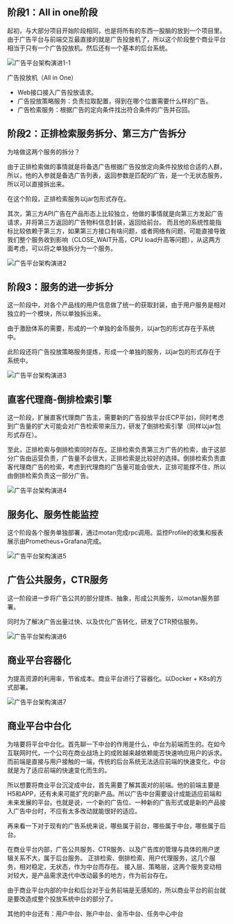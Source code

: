 ## 阶段1：All in one阶段

起初，与大部分项目开始阶段相同，也是将所有的东西一股脑的放到一个项目里。由于广告平台与前端交互最直接的就是广告投放机了，所以这个阶段整个商业平台相当于只有一个广告投放机。然后还有一个基本的后台系统。


![广告平台架构演进1-1](http://image.feathers.top/image/广告平台架构演进1-1.png)

广告投放机（All in One）

* Web接口接入广告投放请求。
* 广告投放策略服务：负责拉取配置，得到在哪个位置需要什么样的广告。
* 广告检索服务：根据广告的定向条件找出符合条件的广告并召回。

## 阶段2：正排检索服务拆分、第三方广告拆分

为啥做这两个服务的拆分？

由于正排检索做的事情就是将备选广告根据广告投放定向条件投放给合适的人群，所以，他的入参就是备选广告列表，返回参数是匹配的广告，是一个无状态服务，所以可以直接拆出来。

在这个阶段，正排检索服务以jar包形式存在。

其次，第三方API广告在产品形态上比较独立，他做的事情就是向第三方发起广告请求，并将第三方返回的广告物料信息封装，返回给前台。
而且他的系统性能指标比较依赖于第三方，如果第三方接口有啥问题，或者网络有问题，可能直接导致我们整个服务收到影响（CLOSE_WAIT升高，CPU load升高等问题），从这两方面考虑，可以将之单独拆分为一个服务。

![广告平台架构演进2](http://image.feathers.top/image/广告平台架构演进2.png)


## 阶段3：服务的进一步拆分

这一阶段中，对各个产品线的用户信息做了统一的获取封装，由于用户服务是相对独立的一个模块，所以单独拆出来。

由于激励体系的需要，形成的一个单独的金币服务，以jar包的形式存在于系统中。

此阶段还将广告投放策略服务提炼，形成一个单独的服务，以jar包的形式存在于系统中。

![广告平台架构演进3](http://image.feathers.top/image/广告平台架构演进3.png)

## 直客代理商-倒排检索引擎

这一阶段，扩展直客代理商广告主，需要新的广告投放平台(ECP平台)，同时考虑到广告量的扩大可能会对广告检索带来压力，研发了倒排检索引擎（同样以jar包形式存在）。

至此，正排检索与倒排检索同时存在。正排检索负责第三方广告的检索，由于这部分广告由运营负责，广告量不会很大，正排检索是比较好的选择。倒排检索负责直客代理商广告的检索，考虑到代理商的广告量可能会很大，正排可能撑不住，所以由倒排检索负责这一部分广告。

![广告平台架构演进4](http://image.feathers.top/image/广告平台架构演进4.png)

## 服务化、服务性能监控

这个阶段各个服务单独部署，通过motan完成rpc调用。监控Profile的收集和报表展示由Prometheus+Grafana完成。

![广告平台架构演进5](http://image.feathers.top/image/广告平台架构演进5.png)

## 广告公共服务，CTR服务

这一阶段进一步将广告公共的部分提炼、抽象，形成公共服务，以motan服务部署。

同时为了解决广告出量过快、以及优化广告转化，研发了CTR预估服务。

![广告平台架构演进6](http://image.feathers.top/image/广告平台架构演进6.png)

## 商业平台容器化

为提高资源的利用率，节省成本。商业平台进行了容器化。以Docker + K8s的方式部署。

![广告平台架构演进7](http://image.feathers.top/image/广告平台架构演进7.png)

## 商业平台中台化

为啥要将平台中台化。首先聊一下中台的作用是什么，中台为前端而生的。在如今互联网时代，一个公司在商业战场上的成败越来越依赖能否快速响应用户的诉求。而前端是直接与用户接触的一端，传统的后台系统无法适应前端的快速变化，中台就是为了适应前端的快速变化而生的。

所以想要将商业平台沉淀成中台，首先需要了解其面对的前端。他的前端主要是H5和APP，还有未来可能扩充的新产品。所以广告中台需要设计成能适应前端和未来发展的平台。也就是说，一个新的广告位、一种新的广告形式或是新的产品接入广告中台时，不应有太多改动就能很好的适应。

再来看一下对于现有的广告系统来说，哪些属于前台，哪些属于中台，哪些属于后台。

在商业平台内部，广告公共服务、CTR服务、以及广告库的管理与具体的用户逻辑关系不大，属于后台服务。
正排检索、倒排检索、用户代理服务，这几个服务，相对稳定，无状态，作为中台而存在。
接入层、策略层，这两个服务变动相对较大，是产品需求迭代中改动最多的地方，作为前台存在。

由于商业平台内部的中台和后台对于业务前端是无感知的，所以商业平台的前台就是要改造成整个投放系统中台的部分了。



其他的中台还有：用户中台、账户中台、金币中台、任务中心中台